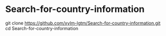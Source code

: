 # Search-for-country-information
git clone https://github.com/xylm-lgtm/Search-for-country-information.git
cd Search-for-country-information

